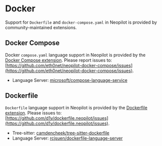 # Docker

Support for `Dockerfile` and `docker-compose.yaml` in Neopilot is provided by community-maintained extensions.

## Docker Compose

Docker `compose.yaml` language support in Neopilot is provided by the [Docker Compose extension](https://github.com/eth0net/neopilot-docker-compose). Please report issues to: [https://github.com/eth0net/neopilot-docker-compose/issues](https://github.com/eth0net/neopilot-docker-compose/issues).

- Language Server: [microsoft/compose-language-service](https://github.com/microsoft/compose-language-service)

## Dockerfile

`Dockerfile` language support in Neopilot is provided by the [Dockerfile extension](https://github.com/d1y/dockerfile.neopilot). Please issues to: [https://github.com/d1y/dockerfile.neopilot/issues](https://github.com/d1y/dockerfile.neopilot/issues).

- Tree-sitter: [camdencheek/tree-sitter-dockerfile](https://github.com/camdencheek/tree-sitter-dockerfile)
- Language Server: [rcjsuen/dockerfile-language-server](https://github.com/rcjsuen/dockerfile-language-server)
